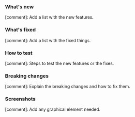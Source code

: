 ### What's new

[comment]: Add a list with the new features.

### What's fixed

[comment]: Add a list with the fixed things.

### How to test

[comment]: Steps to test the new features or the fixes.

### Breaking changes

[comment]: Explain the breaking changes and how to fix them.

### Screenshots

[comment]: Add any graphical element needed.
